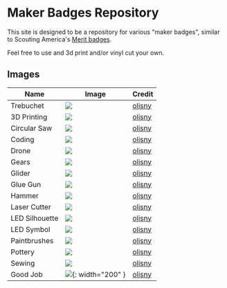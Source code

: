 # Maker Badges Repository

This site is designed to be a repository for various "maker badges", similar to Scouting America's [Merit badges](https://www.scouting.org/skills/merit-badges/).

Feel free to use and 3d print and/or vinyl cut your own.

## Images

| Name | Image | Credit |
| --- | --- | --- |
| Trebuchet | ![](img/trebuchet.svg) | [olisny](https://www.olisny.com/) |
| 3D Printing | ![](img/badge_3Dprinting.svg) | [olisny](https://www.olisny.com/) |
| Circular Saw | ![](img/badge_circularsaw.svg) | [olisny](https://www.olisny.com/) |
| Coding | ![](img/badge_coding.svg) | [olisny](https://www.olisny.com/) |
| Drone | ![](img/badge_drone.svg) | [olisny](https://www.olisny.com/) |
| Gears | ![](img/badge_gears.svg) | [olisny](https://www.olisny.com/) |
| Glider | ![](img/badge_glider.svg) | [olisny](https://www.olisny.com/) |
| Glue Gun | ![](img/badge_gluegun.svg) | [olisny](https://www.olisny.com/) |
| Hammer | ![](img/badge_hammer.svg) | [olisny](https://www.olisny.com/) |
| Laser Cutter | ![](img/badge_laser.svg) | [olisny](https://www.olisny.com/) |
| LED Silhouette | ![](img/badge_ledsilhouette.svg) | [olisny](https://www.olisny.com/) |
| LED Symbol | ![](img/badge_ledsymbol.svg) | [olisny](https://www.olisny.com/) |
| Paintbrushes | ![](img/badge_paintbrushes.svg) | [olisny](https://www.olisny.com/) |
| Pottery | ![](img/badge_pottery.svg) | [olisny](https://www.olisny.com/) |
| Sewing | ![](img/badge_sewing.svg) | [olisny](https://www.olisny.com/) |
| Good Job | ![](img/good_job.png){: width="200" } | [olisny](https://www.olisny.com/) |
